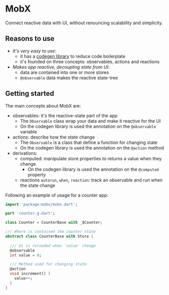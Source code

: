 # MobX

Connect reactive data with UI, without renouncing scalability and simplicity.

## Reasons to use

- *It's very easy to use*:
    - it has a [codegen library](https://github.com/mobxjs/mobx.dart/tree/master/mobx_codegen) to
      reduce code boilerplate
    - it's founded on three concepts: observables, actions and reactions
- *Makes app reactive, decoupling state from UI*:
    - data are contained into one or more stores
    - `@observable` data makes the reactive state-tree

## Getting started

The main concepts about MobX are:
- observables: it's the reactive-state part of the app
  - The `Observable` class wrap your data and make it reactive for the UI
  - On the codegen library is used the annotation on the `@observable` variable 
- actions: describe how the state change
  - The `Observable` is a class that define a function for changing state
  - On the codegen library is used the annotation on the `@action` method
- derivations: 
  - computed: manipulate store properties to returns a value when they change
    - On the codegen library is used the annotation on the `@computed` property
  - reactions `autorun`, `when`, `reaction`: track an observable and run when the state change

Following an example of usage for a counter app:

```dart
import 'package:mobx/mobx.dart';

part 'counter.g.dart';

class Counter = CounterBase with _$Counter;

/// Where is contained the counter state
abstract class CounterBase with Store {
  
  /// Ui is reloaded when `value` change
  @observable
  int value = 0;

  /// Method used for changing state
  @action
  void increment() {
    value++;
  }
}
```